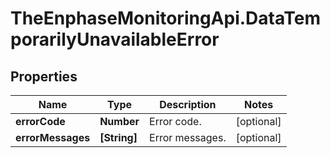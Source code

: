 # TheEnphaseMonitoringApi.DataTemporarilyUnavailableError

## Properties

Name | Type | Description | Notes
------------ | ------------- | ------------- | -------------
**errorCode** | **Number** | Error code. | [optional] 
**errorMessages** | **[String]** | Error messages. | [optional] 


